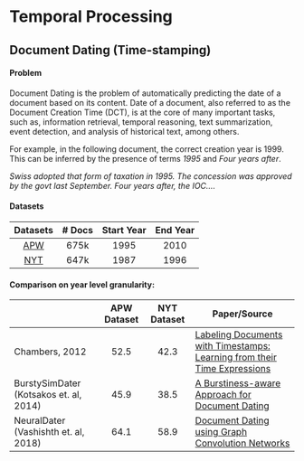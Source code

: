 # Temporal Processing

## Document Dating (Time-stamping)
#### Problem
Document Dating is the problem of automatically predicting the date of a document based on its content. Date of a document, also referred to as the Document Creation Time (DCT), is at the core of many important tasks, such as, information retrieval, temporal reasoning, text summarization, event detection, and analysis of historical text, among others. 

For example, in the following document, the correct creation year is 1999. This can be inferred by the presence of terms *1995* and *Four years after*.

*Swiss adopted that form of taxation in 1995. The concession was approved by the govt last September. Four years after, the IOC….*

#### Datasets 

|                 Datasets                 | # Docs | Start Year | End Year |
| :--------------------------------------: | :----: | :--------: | :------: |
| [APW](https://drive.google.com/file/d/1tll04ZBooB3Mohm6It-v8MBcjMCC3Y1w/view) |  675k  |    1995    |   2010   |
| [NYT](https://drive.google.com/file/d/1wqQRFeA1ESAOJqrwUNakfa77n_S9cmBi/view?usp=sharing) |  647k  |    1987    |   1996   |

#### Comparison on year level granularity:

|                                        | APW Dataset | NYT Dataset | Paper/Source                             |
| -------------------------------------- | :---------: | :---------: | ---------------------------------------- |
| Chambers, 2012                         |    52.5     |    42.3     | [Labeling Documents with Timestamps: Learning from their Time Expressions](https://pdfs.semanticscholar.org/87af/a0cb4f829ce861da0c721ca666d48a62c404.pdf) |
| BurstySimDater (Kotsakos et. al, 2014) |    45.9     |    38.5     | [A Burstiness-aware Approach for Document Dating](https://www.idi.ntnu.no/~noervaag/papers/SIGIR2014short.pdf) |
| NeuralDater (Vashishth et. al, 2018)   |    64.1     |    58.9     | [Document Dating using Graph Convolution Networks](https://github.com/malllabiisc/NeuralDater) |
